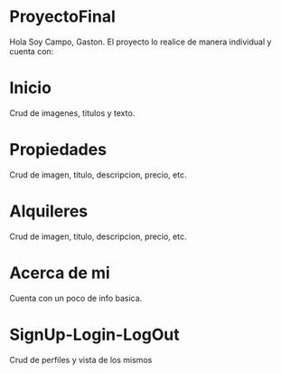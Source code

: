 # ProyectoFinal

Hola Soy Campo, Gaston. El proyecto lo realice de manera individual y cuenta con:

# Inicio
  Crud de imagenes, titulos y texto.
  
# Propiedades
  Crud de imagen, titulo, descripcion, precio, etc.
 
# Alquileres
  Crud de imagen, titulo, descripcion, precio, etc.
  
# Acerca de mi
  Cuenta con un poco de info basica.
  
# SignUp-Login-LogOut
  Crud de perfiles y vista de los mismos
